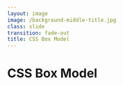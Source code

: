 ```yaml
---
layout: image
image: /background-middle-title.jpg
class: slide
transition: fade-out
title: CSS Box Model
---
```


<div class="flex h-full flex-items-center">
  <h1 class="text-left m-b-0 font-bold">
    CSS Box Model
  </h1>
</div>
